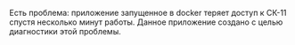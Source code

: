 Есть проблема: приложение запущенное в doсker теряет доступ к СК-11 спустя несколько минут работы.
Данное приложение создано с целью диагностики этой проблемы.